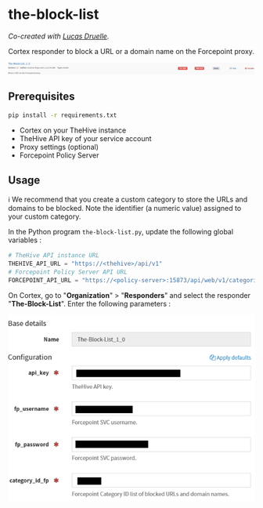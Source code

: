 # the-block-list

*Co-created with [Lucas Druelle](https://www.linkedin.com/in/lucas-druelle).*

Cortex responder to block a URL or a domain name on the Forcepoint proxy.

![cortex-responder-block-list](assets/img/cortex-responder-block-list.png)

## Prerequisites

```bash
pip install -r requirements.txt
```

- Cortex on your TheHive instance
- TheHive API key of your service account
- Proxy settings (optional)
- Forcepoint Policy Server

## Usage

ℹ️ We recommend that you create a custom category to store the URLs and domains to be blocked. Note the identifier (a numeric value) assigned to your custom category.

In the Python program `the-block-list.py`, update the following global variables : 

```py
# TheHive API instance URL
THEHIVE_API_URL = "https://<thehive>/api/v1"
# Forcepoint Policy Server API URL
FORCEPOINT_API_URL = "https://<policy-server>:15873/api/web/v1/categories"
```

On Cortex, go to "**Organization**" > "**Responders**" and select the responder "**The-Block-List**". Enter the following parameters :

![the-block-list-params](assets/img/the-block-list-params.png)